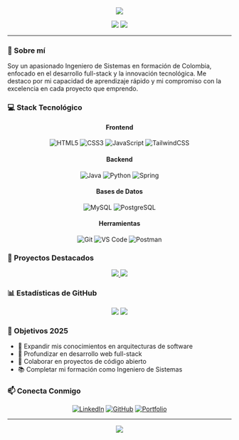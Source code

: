 <div align="center">
  <img src="https://readme-typing-svg.herokuapp.com/?lines=¡Hola!+👋+Soy+Anderson; Ingeniero+de+Sistemas+en+formación&center=true&size=25">
</div>

<p align="center">
  <img src="https://img.shields.io/badge/ubicación-Colombia-green?style=flat-square">
  <img src="https://img.shields.io/badge/estado-Estudiante_Activo-blue?style=flat-square">
</p>

---

### 🚀 Sobre mí

Soy un apasionado Ingeniero de Sistemas en formación de Colombia, enfocado en el desarrollo full-stack y la innovación tecnológica. Me destaco por mi capacidad de aprendizaje rápido y mi compromiso con la excelencia en cada proyecto que emprendo.

### 💻 Stack Tecnológico

<div align="center">

#### Frontend
![HTML5](https://img.shields.io/badge/-HTML5-E34F26?style=flat-square&logo=html5&logoColor=white)
![CSS3](https://img.shields.io/badge/-CSS3-1572B6?style=flat-square&logo=css3)
![JavaScript](https://img.shields.io/badge/-JavaScript-F7DF1E?style=flat-square&logo=javascript&logoColor=black)
![TailwindCSS](https://img.shields.io/badge/-TailwindCSS-38B2AC?style=flat-square&logo=tailwind-css&logoColor=white)

#### Backend
![Java](https://img.shields.io/badge/-Java-007396?style=flat-square&logo=java)
![Python](https://img.shields.io/badge/-Python-3776AB?style=flat-square&logo=Python&logoColor=white)
![Spring](https://img.shields.io/badge/-Spring-6DB33F?style=flat-square&logo=spring&logoColor=white)

#### Bases de Datos
![MySQL](https://img.shields.io/badge/-MySQL-4479A1?style=flat-square&logo=mysql&logoColor=white)
![PostgreSQL](https://img.shields.io/badge/-PostgreSQL-336791?style=flat-square&logo=postgresql&logoColor=white)

#### Herramientas
![Git](https://img.shields.io/badge/-Git-F05032?style=flat-square&logo=git&logoColor=white)
![VS Code](https://img.shields.io/badge/-VS%20Code-007ACC?style=flat-square&logo=visual-studio-code)
![Postman](https://img.shields.io/badge/-Postman-FF6C37?style=flat-square&logo=postman&logoColor=white)

</div>

### 🌟 Proyectos Destacados

<div align="center">
  <a href="https://github.com/Albonire/Typing-Game">
    <img src="https://github-readme-stats.vercel.app/api/pin/?username=Albonire&repo=Typing-Game&theme=dark" />
  </a>
  <a href="https://github.com/Albonire/APIMusic-springboot-">
    <img src="https://github-readme-stats.vercel.app/api/pin/?username=Albonire&repo=APIMusic-springboot-&theme=dark" />
  </a>
</div>

### 📊 Estadísticas de GitHub

<div align="center">
  <img src="https://github-readme-stats.vercel.app/api?username=Albonire&show_icons=true&count_private=true&hide=stars&theme=dark" />
  <img src="https://github-readme-streak-stats.herokuapp.com/?user=Albonire&theme=dark" />
</div>

### 🎯 Objetivos 2025

- 🔭 Expandir mis conocimientos en arquitecturas de software
- 🌱 Profundizar en desarrollo web full-stack
- 👯 Colaborar en proyectos de código abierto
- 📚 Completar mi formación como Ingeniero de Sistemas

### 📫 Conecta Conmigo

<div align="center">

[![LinkedIn](https://img.shields.io/badge/-LinkedIn-0077B5?style=flat-square&logo=linkedin&logoColor=white)](https://www.linkedin.com/in/anderson-gonzaleza21/)
[![GitHub](https://img.shields.io/badge/-GitHub-181717?style=flat-square&logo=github)](https://github.com/Albonire)
[![Portfolio](https://img.shields.io/badge/-Portfolio-000000?style=flat-square&logo=aboutdotme&logoColor=white)](https://anderdev-one.vercel.app/)

</div>

---

<div align="center">
  <img src="https://komarev.com/ghpvc/?username=Albonire&color=blue&style=flat-square">
</div>
